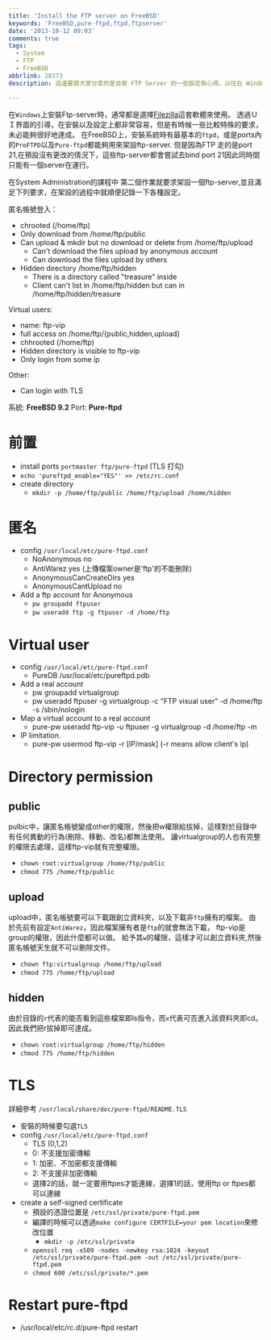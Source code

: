 ```yaml
---
title: 'Install the FTP server on FreeBSD'
keywords: 'FreeBSD,pure-ftpd,ftpd,ftpserver'
date: '2013-10-12 09:03'
comments: true
tags:
  - System
  - FTP
  - FreeBSD
abbrlink: 28373
description: 這邊要跟大家分享的是自架 FTP Server 的一些設定與心得，以往在 Windows 時可以很快速的使用 FilwZilla 來架設 FTP Server, 然而在 FreeBSD 的系統中，我們有哪些相關的選擇可以使用? 本篇文章會採用 Pure-Ftpd 作為一個 FTP Server 並且記錄 FTP 常見的相關用法要如何透過 Pure-Ftpd 來設定

---
```


在`Windows`上安裝Ftp-server時，通常都是選擇[Filezilla](https://filezilla-project.org/)這套軟體來使用。
透過ＵＩ界面的引導，在安裝以及設定上都非常容易，但是有時候一些比較特殊的要求，未必能夠很好地達成。
在FreeBSD上，安裝系統時有最基本的`ftpd`，或是ports內的`ProFTPD`以及`Pure-ftpd`都能夠用來架設ftp-server.
但是因為FTP 走的是port 21,在預設沒有更改的情況下，這些ftp-server都會嘗試去bind port 21因此同時間只能有一個server在運行。

在System Administration的課程中
第二個作業就要求架設一個ftp-server,並且滿足下列要求，在架設的過程中就順便記錄一下各種設定。
<!--more-->

匿名帳號登入：

- chrooted (/home/ftp)
- Only download from /home/ftp/public
- Can upload & mkdir but no download or delete from /home/ftp/upload
	- Can't download the files upload by anonymous account
  - Can download the files upload by others 
- Hidden directory /home/ftp/hidden
	- There is a directory called "treasure" inside
  - Client can't list in /home/ftp/hidden but can in /home/ftp/hidden/treasure

Virtual users:

- name: ftp-vip
- full access on /home/ftp/{public,hidden,upload}
- chhrooted (/home/ftp)
- Hidden directory is visible to ftp-vip
- Only login from some ip

Other:

- Can login with TLS

系統:   **FreeBSD 9.2**
Port:  **Pure-ftpd**

# 前置

- install ports `portmaster ftp/pure-ftpd` (TLS 打勾)
- `echo 'pureftpd_enable="YES"' >> /etc/rc.conf`
- create directory 
	- `mkdir -p /home/ftp/public /home/ftp/upload /home/hidden`
  
# 匿名
- config   `/usr/local/etc/pure-ftpd.conf`
	- NoAnonymous                 no
	- AntiWarez                  yes  (上傳檔案owner是'ftp'的不能刪除)
	- AnonymousCanCreateDirs		 yes   
  - AnonymousCantUpload         no
- Add a ftp account for Anonymous
	- `pw groupadd ftpuser`
	- `pw useradd ftp -g ftpuser -d /home/ftp`

# Virtual user 
- config `/usr/local/etc/pure-ftpd.conf`
	- PureDB     /usr/local/etc/pureftpd.pdb
- Add a real account 
	- pw groupadd virtualgroup
	- pw useradd ftpuser -g virtualgroup -c "FTP visual user" -d /home/ftp -s /sbin/nologin
- Map a virtual account to a real account
	- pure-pw useradd ftp-vip -u ftpuser -g virtualgroup -d /home/ftp -m   
- IP limitation.
	- pure-pw usermod ftp-vip -r [IP/mask]   (-r means  allow client's ip)

# Directory permission 
## public
pulbic中，讓匿名帳號變成other的權限，然後把w權限給拔掉，這樣對於目錄中有任何異動的行為(刪除、移動、改名)都無法使用。
讓virtualgroup的人也有完整的權限去處理，這樣ftp-vip就有完整權限。

- `chown root:virtualgroup /home/ftp/public`
- `chmod 775 /home/ftp/public`

## upload
upload中，匿名帳號要可以下載跟創立資料夾，以及下載非`ftp`擁有的檔案。
由於先前有設定`AntiWarez`，因此檔案擁有者是`ftp`的就會無法下載，
ftp-vip是group的權限，因此什麼都可以做。
給予其`w`的權限，這樣才可以創立資料夾,然後匿名帳號天生就不可以刪除文件。
- `chown ftp:virtualgroup /home/ftp/upload`
- `chmod 775 /home/ftp/upload`


## hidden
由於目錄的`r`代表的能否看到這些檔案即ls指令，而`x`代表可否進入該資料夾即cd。
因此我們把r拔掉即可達成。

- `chown root:virtualgroup /home/ftp/hidden`
- `chmod 775 /home/ftp/hidden`


# TLS
詳細參考 `/usr/local/share/doc/pure-ftpd/README.TLS`
- 安裝的時候要勾選`TLS`
- config `/usr/local/etc/pure-ftpd.conf`
	- TLS  (0,1,2)
  - 0: 不支援加密傳輸
  - 1: 加密、不加密都支援傳輸
  - 2: 不支援非加密傳輸
  - 選擇2的話，就一定要用ftpes才能連線，選擇1的話，使用ftp or ftpes都可以連線
- create a self-signed certificate
	- 預設的憑證位置是 `/etc/ssl/private/pure-ftpd.pem`
  - 編譯的時候可以透過`make configure CERTFILE=your pem location`來修改位置
	- `mkdir -p /etc/ssl/private` 
  - `openssl req -x509 -nodes -newkey rsa:1024 -keyout /etc/ssl/private/pure-ftpd.pem -out /etc/ssl/private/pure-ftpd.pem`
  - `chmod 600 /etc/ssl/private/*.pem`

# Restart pure-ftpd
- /usr/local/etc/rc.d/pure-ftpd restart

